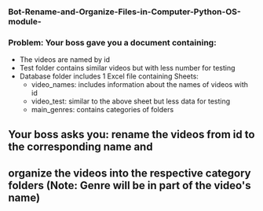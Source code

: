 ### Bot-Rename-and-Organize-Files-in-Computer-Python-OS-module-

### Problem: Your boss gave you a document containing:
- The videos are named by id
- Test folder contains similar videos but with less number for testing
- Database folder includes 1 Excel file containing Sheets:
  + video_names: includes information about the names of videos with id
  + video_test: similar to the above sheet but less data for testing
  + main_genres: contains categories of folders
## Your boss asks you: rename the videos from id to the corresponding name and 
## organize the videos into the respective category folders (Note: Genre will be in part of the video's name)
